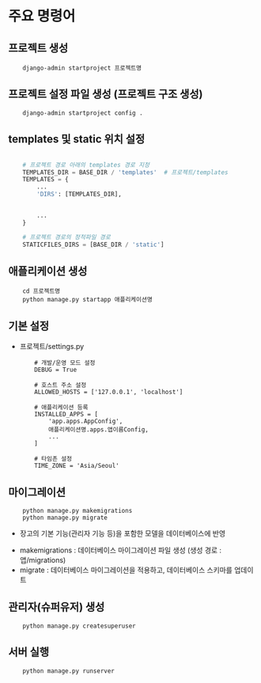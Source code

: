 # 주요 명령어 

## 프로젝트 생성
```
    django-admin startproject 프로젝트명
```

## 프로젝트 설정 파일 생성 (프로젝트 구조 생성)
```
    django-admin startproject config .
```

## templates 및 static 위치 설정
```settings.py

    # 프로젝트 경로 아래의 templates 경로 지정
    TEMPLATES_DIR = BASE_DIR / 'templates'  # 프로젝트/templates
    TEMPLATES = {
        ...
        'DIRS': [TEMPLATES_DIR],


        ...
    }

    # 프로젝트 경로의 정적파일 경로
    STATICFILES_DIRS = [BASE_DIR / 'static']

```


## 애플리케이션 생성
```
    cd 프로젝트명
    python manage.py startapp 애플리케이션명
```

## 기본 설정
- 프로젝트/settings.py
    ```
        # 개발/운영 모드 설정
        DEBUG = True

        # 호스트 주소 설정
        ALLOWED_HOSTS = ['127.0.0.1', 'localhost']

        # 애플리케이션 등록
        INSTALLED_APPS = [
            'app.apps.AppConfig',
            애플리케이션명.apps.앱이름Config,
            ...
        ]

        # 타임존 설정
        TIME_ZONE = 'Asia/Seoul'

    ```

## 마이그레이션
```
    python manage.py makemigrations
    python manage.py migrate
```
- 장고의 기본 기능(관리자 기능 등)을 포함한 모델을 데이터베이스에 반영
* makemigrations : 데이터베이스 마이그레이션 파일 생성 
                    (생성 경로 : 앱/migrations)
* migrate : 데이터베이스 마이그레이션을 적용하고, 데이터베이스 스키마를 업데이트


## 관리자(슈퍼유저) 생성
```
    python manage.py createsuperuser
```

## 서버 실행
```
    python manage.py runserver
```